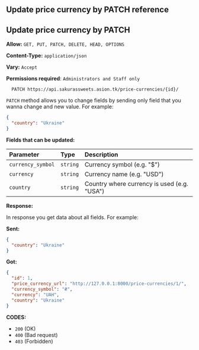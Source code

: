 ## Update price currency by PATCH reference

## Update price currency by PATCH

**Allow:** `GET, PUT, PATCH, DELETE, HEAD, OPTIONS`

**Content-Type:** `application/json`

**Vary:** `Accept`

**Permissions required**: `Administrators and Staff only`

```
  PATCH https://api.sakurassweets.asion.tk/price-currencies/{id}/
```

`PATCH` method allows you to change fields by sending only field that you wanna change and new value. For example:

```json
{
  "country": "Ukraine"
}
```

**Fields that can be updated:**

| Parameter         | Type     | Description                                 |
| :---------------- | :------- | :------------------------------------------ |
| `currency_symbol` | `string` | Currency symbol (e.g. "$")                  |
| `currency`        | `string` | Currency name (e.g. "USD")                  |
| `country`         | `string` | Country where currency is used (e.g. "USA") |

**Response:**

In response you get data about all fields. For example:

**Sent:**

```json
{
  "country": "Ukraine"
}
```

**Got:**

```json
{
  "id": 1,
  "price_currency_url": "http://127.0.0.1:8000/price-currencies/1/",
  "currency_symbol": "₴",
  "currency": "UAH",
  "country": "Ukraine"
}
```

**CODES:**

- `200` (OK)
- `400` (Bad request)
- `403` (Forbidden)
